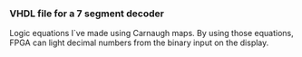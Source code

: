 ### VHDL file for a 7 segment decoder

Logic equations I`ve made using Carnaugh maps. By using those equations, FPGA can light decimal numbers from the binary input on the display.
